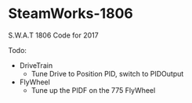 # SteamWorks-1806
S.W.A.T 1806 Code for 2017

Todo:
 - DriveTrain
    - Tune Drive to Position PID, switch to PIDOutput
 - FlyWheel
    - Tune up the PIDF on the 775 FlyWheel
